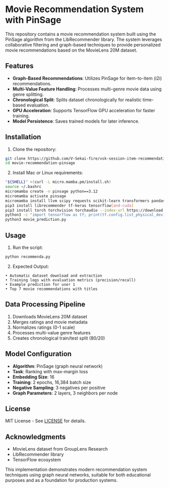# Movie Recommendation System with PinSage

This repository contains a movie recommendation system built using the PinSage algorithm from the LibRecommender library. The system leverages collaborative filtering and graph-based techniques to provide personalized movie recommendations based on the MovieLens 20M dataset.

## Features

- **Graph-Based Recommendations**: Utilizes PinSage for item-to-item (i2i) recommendations.
- **Multi-Value Feature Handling**: Processes multi-genre movie data using genre splitting.
- **Chronological Split**: Splits dataset chronologically for realistic time-based evaluation.
- **GPU Acceleration**: Supports TensorFlow GPU acceleration for faster training.
- **Model Persistence**: Saves trained models for later inference.

## Installation

1. Clone the repository:

```bash
git clone https://github.com/V-Sekai-fire/vsk-session-item-recommendation-01
cd movie-recommendation-pinsage
```

2. Install Mac or Linux requirements:

```bash
"${SHELL}" <(curl -L micro.mamba.pm/install.sh)
source ~/.bashrc
micromamba create -n pinsage python==3.12
micromamba activate pinsage
micromamba install llvm scipy requests scikit-learn transformers pandas
pip3 install librecommender tf-keras tensorflow[and-cuda]
pip3 install torch torchvision torchaudio --index-url https://download.pytorch.org/whl/cu126
python3 -c "import tensorflow as tf; print(tf.config.list_physical_devices('GPU'))"
python3 movie_prediction.py
```

## Usage

1. Run the script:

```bash
python recommenda.py
```

2. Expected Output:

```
• Automatic dataset download and extraction
• Training logs with evaluation metrics (precision/recall)
• Example prediction for user 1
• Top 7 movie recommendations with titles
```

## Data Processing Pipeline

1. Downloads MovieLens 20M dataset
2. Merges ratings and movie metadata
3. Normalizes ratings (0-1 scale)
4. Processes multi-value genre features
5. Creates chronological train/test split (80/20)

## Model Configuration

- **Algorithm**: PinSage (graph neural network)
- **Task**: Ranking with max-margin loss
- **Embedding Size**: 16
- **Training**: 2 epochs, 16,384 batch size
- **Negative Sampling**: 3 negatives per positive
- **Graph Parameters**: 2 layers, 3 neighbors per node

## License

MIT License - See [LICENSE](LICENSE) for details.

## Acknowledgments

- MovieLens dataset from GroupLens Research
- LibRecommender library
- TensorFlow ecosystem

This implementation demonstrates modern recommendation system techniques using graph neural networks, suitable for both educational purposes and as a foundation for production systems.

